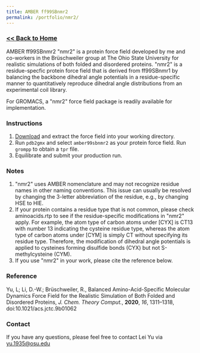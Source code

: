 ```yaml
---
title: AMBER ff99SBnmr2
permalink: /portfolio/nmr2/
---
```


### [<< Back to Home](https://rye4ray.github.io)

AMBER ff99SBnmr2 "nmr2" is a protein force field developed by me and co-workers in the Brüschweiler group at The Ohio State University for realistic simulations of both folded and disordered proteins. "nmr2" is a residue-specfic protein force field that is derived from ff99SBnmr1 by balancing the backbone dihedral angle potentials in a residue-specific manner to quantitatively reproduce dihedral angle distributions from an experimental coil library.

For GROMACS, a "nmr2" force field package is readily available for implementation.

### Instructions
1. [Download](amber99sbnmr2.ff.zip) and extract the force field into your working directory.
2. Run ```pdb2gmx``` and select ```amber99sbnmr2``` as your protein force field. Run ```grompp``` to obtain a ```tpr``` file.  
3. Equilibrate and submit your production run.

### Notes
1. "nmr2" uses AMBER nomenclature and may not recognize residue names in other naming conventions. This issue can usually be resolved by changing the 3-letter abbreviation of the residue, e.g., by changing HSE to HIE.
2. If your protein contains a residue type that is not common, please check aminoacids.rtp to see if the residue-specific modifications in "nmr2" apply. For example, the atom type of carbon atoms under [CYX] is CT13 with number 13 indicating the cysteine residue type, whereas the atom type of carbon atoms under [CYM] is simply CT without specifying its residue type. Therefore, the modification of dihedral angle potentials is applied to cysteines forming disulfide bonds (CYX) but not S-methylcysteine (CYM).
3. If you use "nmr2" in your work, please cite the reference below.

### Reference
Yu, L; Li, D.-W.; Brüschweiler, R., Balanced Amino-Acid-Specific Molecular Dynamics Force Field for the Realistic Simulation of Both Folded and Disordered Proteins, *J. Chem. Theory Comput.*, **2020**, *16*, 1311–1318, doi:10.1021/acs.jctc.9b01062

### Contact
If you have any questions, please feel free to contact Lei Yu via yu.1935@osu.edu
